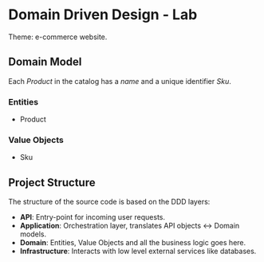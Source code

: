 # Domain Driven Design - Lab

Theme: e-commerce website. 

## Domain Model

Each _Product_ in the catalog has a _name_ and a unique identifier _Sku_. 

### Entities

- Product

### Value Objects

- Sku

## Project Structure

The structure of the source code is based on the DDD layers: 

- **API**: Entry-point for incoming user requests.
- **Application**: Orchestration layer, translates API objects <-> Domain models.
- **Domain**: Entities, Value Objects and all the business logic goes here.
- **Infrastructure**: Interacts with low level external services like databases.




